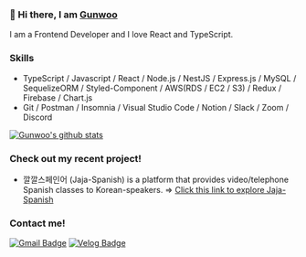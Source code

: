 ### 👋 Hi there, I am [Gunwoo]()
I am a Frontend Developer and I love React and TypeScript.

### Skills
- TypeScript / Javascript / React / Node.js / NestJS / Express.js / MySQL / SequelizeORM / Styled-Component / AWS(RDS / EC2 / S3) / Redux / Firebase / Chart.js
- Git / Postman / Insomnia / Visual Studio Code / Notion / Slack / Zoom / Discord

[![Gunwoo's github stats](https://github-readme-stats.vercel.app/api?username=gunwooko&count_private=true&show_icons=true&theme=solarized-light)](https://github.com/gunwooko/)

### Check out my recent project!
- 깔깔스페인어 (Jaja-Spanish) is a platform that provides video/telephone Spanish classes to Korean-speakers.
=> [Click this link to explore Jaja-Spanish](https://bit.ly/3jkKfBZ)


### Contact me!
[![Gmail Badge](https://img.shields.io/badge/Gmail-D14836?style=flat-square&logo=Gmail&logoColor=white&link=mailto:gunwoo.dev@gmail.com)](mailto:gunwoo.dev@gmail.com) 
[![Velog Badge](https://img.shields.io/badge/Tech_blog-3ac997?style=flat-square&logoColor=white&link=https://velog.io/@gunwooko)](https://bit.ly/2HNVfcn)

<!--
**gunwooko/gunwooko** is a ✨ _special_ ✨ repository because its `README.md` (this file) appears on your GitHub profile.

Here are some ideas to get you started:

- 🔭 I’m currently working on ...
- 🌱 I’m currently learning ...
- 👯 I’m looking to collaborate on ...
- 🤔 I’m looking for help with ...
- 💬 Ask me about ...
- 📫 How to reach me: ...
- 😄 Pronouns: ...
- ⚡ Fun fact: ...
-->
